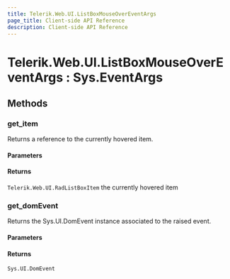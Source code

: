 ```yaml
---
title: Telerik.Web.UI.ListBoxMouseOverEventArgs
page_title: Client-side API Reference
description: Client-side API Reference
---
```


# Telerik.Web.UI.ListBoxMouseOverEventArgs : Sys.EventArgs 

## Methods

###  get_item

Returns a reference to the currently hovered item.

#### Parameters

#### Returns

`Telerik.Web.UI.RadListBoxItem` the currently hovered item


###  get_domEvent

Returns the Sys.UI.DomEvent instance associated to the raised event.

#### Parameters

#### Returns

`Sys.UI.DomEvent` 

